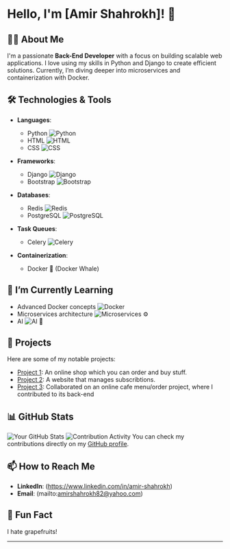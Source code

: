 # Hello, I'm [Amir Shahrokh]! 👋

## 👨‍💻 About Me
I'm a passionate **Back-End Developer** with a focus on building scalable web applications. I love using my skills in Python and Django to create efficient solutions. Currently, I’m diving deeper into microservices and containerization with Docker.

## 🛠️ Technologies & Tools
- **Languages**: 
  - Python ![Python](https://img.shields.io/badge/Python-3.9-blue)
  - HTML ![HTML](https://img.shields.io/badge/HTML5-E34F26.svg?style=flat&logo=html5&logoColor=white)
  - CSS ![CSS](https://img.shields.io/badge/CSS3-1572B6.svg?style=flat&logo=css3&logoColor=white)

- **Frameworks**: 
  - Django ![Django](https://img.shields.io/badge/Django-3.2-green)
  - Bootstrap ![Bootstrap](https://img.shields.io/badge/Bootstrap-5.0-563D7C.svg?style=flat&logo=bootstrap&logoColor=white)

- **Databases**: 
  - Redis ![Redis](https://img.shields.io/badge/Redis-DC382D.svg?style=flat&logo=redis&logoColor=white)
  - PostgreSQL ![PostgreSQL](https://img.shields.io/badge/PostgreSQL-4169E1.svg?style=flat&logo=postgresql&logoColor=white)

- **Task Queues**: 
  - Celery ![Celery](https://img.shields.io/badge/Celery-5.0-yellow)

- **Containerization**: 
  - Docker 🐳 (Docker Whale)
  
## 🌱 I’m Currently Learning
- Advanced Docker concepts ![Docker](https://img.shields.io/badge/Docker-20.10.8-2496ED.svg?style=flat&logo=docker&logoColor=white)
- Microservices architecture ![Microservices](https://img.shields.io/badge/Microservices-Architecture-FF6F61.svg) ⚙️
- AI ![AI](https://img.shields.io/badge/Artificial%20Intelligence-5B5EA6.svg?style=flat&logo=ai&logoColor=white) 🤖




## 🚀 Projects
Here are some of my notable projects:

- [Project 1](https://github.com/AMIR-SHAHROKH/Online_Shop_Project): An online shop which you can order and buy stuff.
- [Project 2](https://github.com/AMIR-SHAHROKH/Subscribtion-Project): A website that manages subscribtions.
- [Project 3](https://github.com/MohRezam/Django-cafe-project): Collaborated on an online cafe menu/order  project, where I contributed to its back-end
 


## 📊 GitHub Stats
![Your GitHub Stats](https://github-readme-stats.vercel.app/api?username=AMIR-SHAHROKH&show_icons=true&hide_title=true&theme=radical)
![Contribution Activity](https://github-readme-stats.vercel.app/api?username=AMIR-SHAHROKH&show_icons=true&hide_title=true&theme=radical&count_private=true&include_all_commits=true)
You can check my contributions directly on my [GitHub profile](https://github.com/AMIR-SHAHROKH).


## 📫 How to Reach Me
- **LinkedIn**: (https://www.linkedin.com/in/amir-shahrokh)
- **Email**: (mailto:amirshahrokh82@yahoo.com)

## 🎉 Fun Fact
I hate grapefruits!

---
